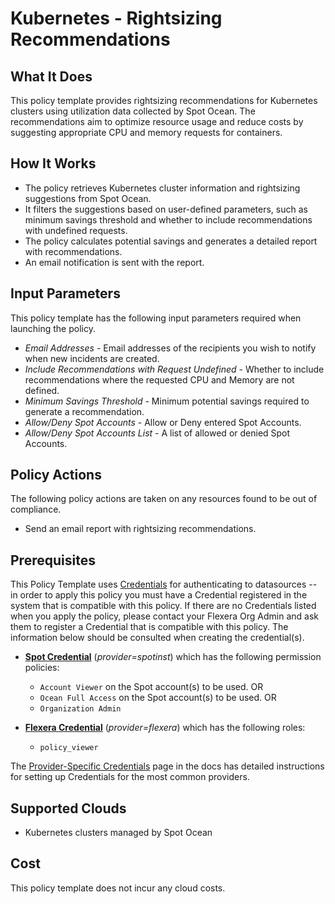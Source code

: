 # Kubernetes - Rightsizing Recommendations

## What It Does

This policy template provides rightsizing recommendations for Kubernetes clusters using utilization data collected by Spot Ocean. The recommendations aim to optimize resource usage and reduce costs by suggesting appropriate CPU and memory requests for containers.

## How It Works

- The policy retrieves Kubernetes cluster information and rightsizing suggestions from Spot Ocean.
- It filters the suggestions based on user-defined parameters, such as minimum savings threshold and whether to include recommendations with undefined requests.
- The policy calculates potential savings and generates a detailed report with recommendations.
- An email notification is sent with the report.

## Input Parameters

This policy template has the following input parameters required when launching the policy.

- *Email Addresses* - Email addresses of the recipients you wish to notify when new incidents are created.
- *Include Recommendations with Request Undefined* - Whether to include recommendations where the requested CPU and Memory are not defined.
- *Minimum Savings Threshold* - Minimum potential savings required to generate a recommendation.
- *Allow/Deny Spot Accounts* - Allow or Deny entered Spot Accounts.
- *Allow/Deny Spot Accounts List* - A list of allowed or denied Spot Accounts.

## Policy Actions

The following policy actions are taken on any resources found to be out of compliance.

- Send an email report with rightsizing recommendations.

## Prerequisites

This Policy Template uses [Credentials](https://docs.flexera.com/flexera/EN/Automation/ManagingCredentialsExternal.htm) for authenticating to datasources -- in order to apply this policy you must have a Credential registered in the system that is compatible with this policy. If there are no Credentials listed when you apply the policy, please contact your Flexera Org Admin and ask them to register a Credential that is compatible with this policy. The information below should be consulted when creating the credential(s).

- [**Spot Credential**](https://docs.flexera.com/flexera/EN/Automation/ProviderCredentials.htm) (*provider=spotinst*) which has the following permission policies:
  - `Account Viewer` on the Spot account(s) to be used.
  OR
  - `Ocean Full Access` on the Spot account(s) to be used.
  OR
  - `Organization Admin`

- [**Flexera Credential**](https://docs.flexera.com/flexera/EN/Automation/ProviderCredentials.htm) (*provider=flexera*) which has the following roles:
  - `policy_viewer`

The [Provider-Specific Credentials](https://docs.flexera.com/flexera/EN/Automation/ProviderCredentials.htm) page in the docs has detailed instructions for setting up Credentials for the most common providers.

## Supported Clouds

- Kubernetes clusters managed by Spot Ocean

## Cost

This policy template does not incur any cloud costs.
